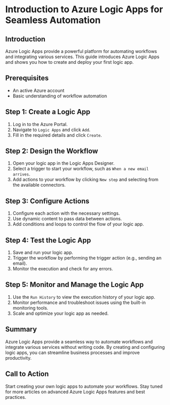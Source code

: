 # Introduction to Azure Logic Apps for Seamless Automation

## Introduction

Azure Logic Apps provide a powerful platform for automating workflows and integrating various services. This guide introduces Azure Logic Apps and shows you how to create and deploy your first logic app.

## Prerequisites

- An active Azure account
- Basic understanding of workflow automation

## Step 1: Create a Logic App

1. Log in to the Azure Portal.
2. Navigate to `Logic Apps` and click `Add`.
3. Fill in the required details and click `Create`.

## Step 2: Design the Workflow

1. Open your logic app in the Logic Apps Designer.
2. Select a trigger to start your workflow, such as `When a new email arrives`.
3. Add actions to your workflow by clicking `New step` and selecting from the available connectors.

## Step 3: Configure Actions

1. Configure each action with the necessary settings.
2. Use dynamic content to pass data between actions.
3. Add conditions and loops to control the flow of your logic app.

## Step 4: Test the Logic App

1. Save and run your logic app.
2. Trigger the workflow by performing the trigger action (e.g., sending an email).
3. Monitor the execution and check for any errors.

## Step 5: Monitor and Manage the Logic App

1. Use the `Run History` to view the execution history of your logic app.
2. Monitor performance and troubleshoot issues using the built-in monitoring tools.
3. Scale and optimize your logic app as needed.

## Summary

Azure Logic Apps provide a seamless way to automate workflows and integrate various services without writing code. By creating and configuring logic apps, you can streamline business processes and improve productivity.

## Call to Action

Start creating your own logic apps to automate your workflows. Stay tuned for more articles on advanced Azure Logic Apps features and best practices.
